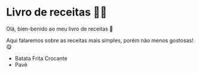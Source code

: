 # Livro de receitas :man_cook:

Olá, bien-benido ao meu livro de receitas :wave:

Aqui falaremos sobre as receitas mais simples, porém não menos gostosas! :yum:

- Batata Frita Crocante
- Pavê
